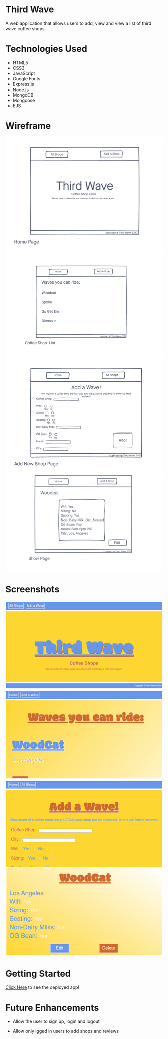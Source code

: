 # Third Wave

 A web application that allows users to add, view and view a list of third wave coffee shops.

# Technologies Used

- HTML5
- CSS3
- JavaScript
- Google Fonts
- Express.js
- Node.js
- MongoDB
- Mongoose
- EJS

# Wireframe
![homepage](./imgs/homepage.png)
![listpage](./imgs/list-page.png)
![newpage](./imgs/new-page.png)
![showpage](./imgs/show-page.png)

# Screenshots
![homepage](./imgs/main-page.png)
![listpage](./imgs/shop-page.png)
![newpage](./imgs/add-page.png)
![showpage](./imgs/detail-page.png)

# Getting Started
[Click Here](#) to see the deployed app!

# Future Enhancements

- Allow the user to sign up, login and logout

- Allow only lgged in users to add shops and reviews